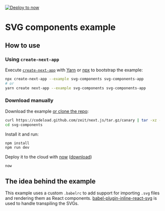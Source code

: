 [![Deploy to now](https://deploy.now.sh/static/button.svg)](https://deploy.now.sh/?repo=https://github.com/zeit/next.js/tree/master/examples/svg-components)

# SVG components example

## How to use

### Using `create-next-app`

Execute [`create-next-app`](https://github.com/segmentio/create-next-app) with [Yarn](https://yarnpkg.com/lang/en/docs/cli/create/) or [npx](https://github.com/zkat/npx#readme) to bootstrap the example:

```bash
npx create-next-app --example svg-components svg-components-app
# or
yarn create next-app --example svg-components svg-components-app
```

### Download manually

Download the example [or clone the repo](https://github.com/zeit/next.js):

```bash
curl https://codeload.github.com/zeit/next.js/tar.gz/canary | tar -xz --strip=2 next.js-canary/examples/svg-components
cd svg-components
```

Install it and run:

```bash
npm install
npm run dev
```

Deploy it to the cloud with [now](https://zeit.co/now) ([download](https://zeit.co/download))

```bash
now
```

## The idea behind the example

This example uses a custom `.babelrc` to add support for importing `.svg` files and rendering them as React components. [babel-plugin-inline-react-svg](https://www.npmjs.com/package/babel-plugin-inline-react-svg) is used to handle transpiling the SVGs.
